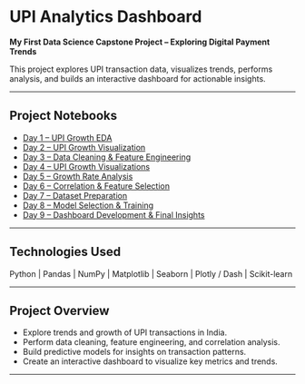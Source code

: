 # UPI Analytics Dashboard
**My First Data Science Capstone Project – Exploring Digital Payment Trends**

This project explores UPI transaction data, visualizes trends, performs analysis, and builds an interactive dashboard for actionable insights.

---

## Project Notebooks

- [Day 1 – UPI Growth EDA](DAY_1_CAPSTONE_PROJECT.ipynb)  
- [Day 2 – UPI Growth Visualization](DAY_2_CAPSTONE_PROJECT.ipynb)  
- [Day 3 – Data Cleaning & Feature Engineering](DAY_3_CAPSTONE_PROJECT.ipynb)  
- [Day 4 – UPI Growth Visualizations](DAY_4_CAPSTONE_PROJECT.ipynb)  
- [Day 5 – Growth Rate Analysis](DAY_5_CAPSTONE_PROJECT.ipynb)  
- [Day 6 – Correlation & Feature Selection](DAY_6_CAPSTONE_PROJECT.ipynb)  
- [Day 7 – Dataset Preparation](DAY_7_CAPSTONE_PROJECT.ipynb)  
- [Day 8 – Model Selection & Training](DAY_8_CAPSTONE_PROJECT.ipynb)  
- [Day 9 – Dashboard Development & Final Insights](DAY_9_CAPSTONE_PROJECT.ipynb)  

---

## Technologies Used

Python | Pandas | NumPy | Matplotlib | Seaborn | Plotly / Dash | Scikit-learn  

---

## Project Overview

- Explore trends and growth of UPI transactions in India.  
- Perform data cleaning, feature engineering, and correlation analysis.  
- Build predictive models for insights on transaction patterns.  
- Create an interactive dashboard to visualize key metrics and trends.

---

